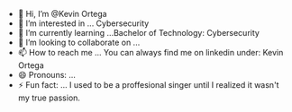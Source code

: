 - 👋 Hi, I’m @Kevin Ortega
- 👀 I’m interested in ... Cybersecurity
- 🌱 I’m currently learning ...Bachelor of Technology: Cybersecurity
- 💞️ I’m looking to collaborate on ...
- 📫 How to reach me ... You can always find me on linkedin under: Kevin Ortega
- 😄 Pronouns: ...
- ⚡ Fun fact: ... I used to be a proffesional singer until I realized it wasn't my true passion. 

<!---
koherrera97/koherrera97 is a ✨ special ✨ repository because its `README.md` (this file) appears on your GitHub profile.
You can click the Preview link to take a look at your changes.
--->
